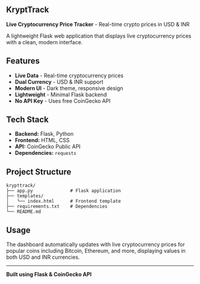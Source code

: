 ## KryptTrack 

**Live Cryptocurrency Price Tracker** - Real-time crypto prices in USD & INR

A lightweight Flask web application that displays live cryptocurrency prices with a clean, modern interface.

## Features

- **Live Data** - Real-time cryptocurrency prices
- **Dual Currency** - USD & INR support
- **Modern UI** - Dark theme, responsive design
- **Lightweight** - Minimal Flask backend
- **No API Key** - Uses free CoinGecko API

## Tech Stack

- **Backend:** Flask, Python
- **Frontend:** HTML, CSS
- **API:** CoinGecko Public API
- **Dependencies:** `requests`

## Project Structure

```
krypttrack/
├── app.py              # Flask application
├── templates/
│   └── index.html      # Frontend template
├── requirements.txt    # Dependencies
└── README.md
```

## Usage

The dashboard automatically updates with live cryptocurrency prices for popular coins including Bitcoin, Ethereum, and more, displaying values in both USD and INR currencies.

---

**Built using Flask & CoinGecko API**
